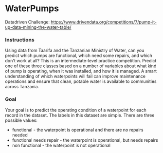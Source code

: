 # WaterPumps
Datadriven Challenge: https://www.drivendata.org/competitions/7/pump-it-up-data-mining-the-water-table/

### Instructions 
Using data from Taarifa and the Tanzanian Ministry of Water, can you predict which pumps are functional, which need some repairs, and which don't work at all? This is an intermediate-level practice competition. Predict one of these three classes based on a number of variables about what kind of pump is operating, when it was installed, and how it is managed. A smart understanding of which waterpoints will fail can improve maintenance operations and ensure that clean, potable water is available to communities across Tanzania. 

### Goal 
Your goal is to predict the operating condition of a waterpoint for each record in the dataset. The labels in this dataset are simple. There are three possible values:

* functional - the waterpoint is operational and there are no repairs needed
* functional needs repair - the waterpoint is operational, but needs repairs
* non functional - the waterpoint is not operational
